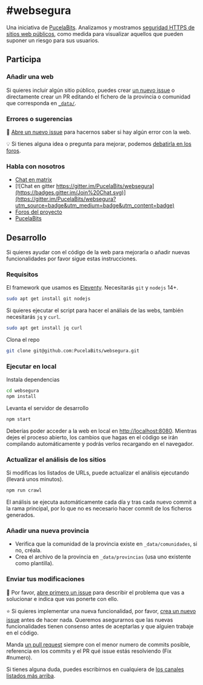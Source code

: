 # #websegura

Una iniciativa de [PucelaBits](https://pucelabits.org/). Analizamos y mostramos [seguridad HTTPS de sitios web públicos](https://websegura.pucelabits.org), como medida para visualizar aquellos que pueden suponer un riesgo para sus usuarios.

## Participa

### Añadir una web

Si quieres incluir algún sitio público, puedes crear [un nuevo issue](https://github.com/PucelaBits/websegura/issues/new?assignees=&labels=new-site&template=nuevo-sitio.md&title=%5BNuevo+sitio%5D) o directamente crear un PR editando el fichero de la provincia o comunidad que corresponda en [`_data/`](https://github.com/PucelaBits/websegura/blob/main/_data/).

### Errores o sugerencias

🐞 [Abre un nuevo issue](https://github.com/PucelaBits/websegura/issues/new/choose) para hacernos saber si hay algún error con la web.

💡 Si tienes alguna idea o pregunta para mejorar, podemos [debatirla en los foros](https://github.com/PucelaBits/websegura/discussions).

### Habla con nosotros

- [Chat en matrix](https://matrix.to/#/#PucelaBits_websegura:gitter.im)
- [![Chat en gitter https://gitter.im/PucelaBits/websegura](https://badges.gitter.im/Join%20Chat.svg)](https://gitter.im/PucelaBits/websegura?utm_source=badge&utm_medium=badge&utm_content=badge)
- [Foros del proyecto](https://github.com/PucelaBits/websegura/discussions)
- [PucelaBits](https://pucelabits.org)

## Desarrollo

Si quieres ayudar con el código de la web para mejorarla o añadir nuevas funcionalidades por favor sigue estas instrucciones.

### Requisitos

El framework que usamos es [Eleventy](https://www.11ty.dev/). Necesitarás `git` y `nodejs` 14+.

```sh
sudo apt get install git nodejs
```

Si quieres ejecutar el script para hacer el análiais de las webs, también necesitarás `jq` y `curl`.

```sh
sudo apt get install jq curl
```

Clona el repo

```sh
git clone git@github.com:PucelaBits/websegura.git
```

### Ejecutar en local

Instala dependencias

```sh
cd websegura
npm install
```

Levanta el servidor de desarrollo

```sh
npm start
```

Deberías poder acceder a la web en local en [http://localhost:8080](http://localhost:8080). Mientras dejes el proceso abierto, los cambios que hagas en el código se irán compilando automáticamente y podrás verlos recargando en el navegador.

### Actualizar el análisis de los sitios

Si modificas los listados de URLs, puede actualizar el análisis ejecutando (llevará unos minutos).

```sh
npm run crawl
```

El análisis se ejecuta automáticamente cada día y tras cada nuevo commit a la rama principal, por lo que no es necesario hacer commit de los ficheros generados.

### Añadir una nueva provincia

- Verifica que la comunidad de la provincia existe en `_data/comunidades`, si no, créala.
- Crea el archivo de la provincia en `_data/provincias` (usa uno existente como plantilla).

### Enviar tus modificaciones

🐞 Por favor, [abre primero un issue](https://github.com/PucelaBits/websegura/issues/new/choose) para describir el problema que vas a solucionar e indica que vas ponerte con ello.

⭐️ Si quieres implementar una nueva funcionalidad, por favor, [crea un nuevo issue](https://github.com/PucelaBits/websegura/issues/new/choose) antes de hacer nada. Queremos asegurarnos que las nuevas funcionalidades tienen consenso antes de aceptarlas y que alguien trabaje en el código.

Manda [un pull request](https://github.com/PucelaBits/websegura/pulls) siempre con el menor numero de commits posible, referencia en los commits y el PR qué issue estás resolviendo (Fix #numero).

Si tienes alguna duda, puedes escribirnos en cualquiera de [los canales listados más arriba](#habla-con-nosotros).
